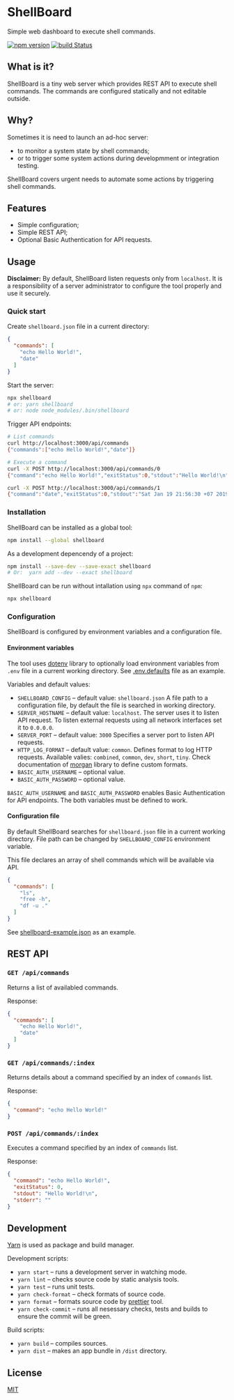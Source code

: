 # ShellBoard

Simple web dashboard to execute shell commands.

[![npm version](https://badge.fury.io/js/shellboard.svg)](https://www.npmjs.com/shellboard)
[![build Status](https://travis-ci.org/mnasyrov/shellboard.svg?branch=master)](https://travis-ci.org/mnasyrov/shellboard)


## What is it?

ShellBoard is a tiny web server which provides REST API to execute shell commands. The commands are configured statically and not editable outside. 


## Why?

Sometimes it is need to launch an ad-hoc server:

* to monitor a system state by shell commands;
* or to trigger some system actions during developmment or integration testing.

ShellBoard covers urgent needs to automate some actions by triggering shell commands.


## Features

* Simple configuration;
* Simple REST API;
* Optional Basic Authentication for API requests.


## Usage

**Disclaimer:** By default, ShellBoard listen requests only from  `localhost`. It is a responsibility of a server administrator to configure the tool properly and use it securely.

### Quick start

Create `shellboard.json` file in a current directory:

```json
{
  "commands": [
    "echo Hello World!",
    "date"
  ]
}
```

Start the server:

```bash
npx shellboard
# or: yarn shellboard
# or: node node_modules/.bin/shellboard
```

Trigger API endpoints:

```bash
# List commands
curl http://localhost:3000/api/commands
{"commands":["echo Hello World!","date"]}

# Execute a command
curl -X POST http://localhost:3000/api/commands/0
{"command":"echo Hello World!","exitStatus":0,"stdout":"Hello World!\n","stderr":""}

curl -X POST http://localhost:3000/api/commands/1
{"command":"date","exitStatus":0,"stdout":"Sat Jan 19 21:56:30 +07 2019\n","stderr":""}
```

### Installation

ShellBoard can be installed as a global tool:

```bash
npm install --global shellboard
```

As a development depencendy of a project:

```bash
npm install --save-dev --save-exact shellboard
# Or:  yarn add --dev --exact shellboard
```

ShellBoard can be run without intallation using `npx` command of `npm`:

```bash
npx shellboard
```

### Configuration

ShellBoard is configured by environment variables and a configuration file.

#### Environment variables

The tool uses [dotenv](https://www.npmjs.com/package/dotenv) library to optionally load environment variables from `.env` file in a current working directory. See [.env.defaults](.env.defaults) file as an example.

Variables and default values:

* `SHELLBOARD_CONFIG` – default value: `shellboard.json`
  A file path to a configuration file, by default the file is searched in working directory.
*  `SERVER_HOSTNAME` – default value: `localhost`.
  The server uses it to listen API request. To listen external requests using all network interfaces set it to `0.0.0.0`.
* `SERVER_PORT` – default value: `3000`
  Specifies a server port to listen API requests.
* `HTTP_LOG_FORMAT` – default value: `common`.
  Defines format to log HTTP requests. Available valies: `combined`, `common`, `dev`, `short`, `tiny`. Check documentation of [morgan](https://github.com/expressjs/morgan) library to define custom formats.
* `BASIC_AUTH_USERNAME` – optional value. 
* `BASIC_AUTH_PASSWORD` – optional value.

`BASIC_AUTH_USERNAME` and `BASIC_AUTH_PASSWORD` enables Basic Authentication for API endpoints. The both variables must be defined to work.

#### Configuration file

By default ShellBoard searches for `shellboard.json` file in a current working directory. File path can be changed by `SHELLBOARD_CONFIG` environment variable.

This file declares an array of shell commands which will be available via API.

```json
{
  "commands": [
    "ls",
    "free -h",
    "df -u ."
  ]
}
```

See [shellboard-example.json](shellboard-example.json) as an example.


## REST API

### `GET /api/commands`
Returns a list of availabled commands.

Response:
```json
{
  "commands": [
    "echo Hello World!",
    "date"
  ]
}
```

### `GET /api/commands/:index` 
Returns details about a command specified by an index of `commands` list.

Response:
```json
{
  "command": "echo Hello World!"
}
```

### `POST /api/commands/:index` 
Executes a command specified by an index of `commands` list.

Response:

```json
{
  "command": "echo Hello World!",
  "exitStatus": 0,
  "stdout": "Hello World!\n", 
  "stderr": ""
}
```


## Development

[Yarn](https://yarnpkg.com) is used as package and build manager.

Development scripts:
* `yarn start` – runs a development server in watching mode.
* `yarn lint` – checks source code by static analysis tools.
* `yarn test` – runs unit tests.
* `yarn check-format` – check formats of source code.
* `yarn format` – formats source code by [prettier](https://prettier.io/) tool.
* `yarn check-commit` – runs all nesessary checks, tests and builds to ensure the commit will be green.

Build scripts: 
* `yarn build` – compiles sources.
* `yarn dist` – makes an app bundle in `/dist` directory.


## License

[MIT](LICENSE)
